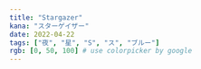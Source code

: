 ```yaml
---
title: "Stargazer"
kana: "スターゲイザー"
date: 2022-04-22
tags: ["夜", "星", "S", "ス", "ブルー"] 
rgb: [0, 50, 100] # use colorpicker by google
---
```

